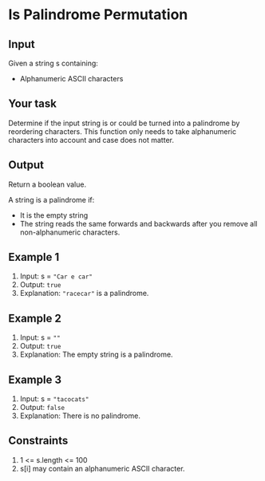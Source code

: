 # Is Palindrome Permutation

## Input

Given a string s containing:

- Alphanumeric ASCII characters

## Your task

Determine if the input string is or could be turned into a palindrome by reordering characters. This function only needs to take alphanumeric characters into account and case does not matter.

## Output

Return a boolean value.

A string is a palindrome if:

- It is the empty string
- The string reads the same forwards and backwards after you remove all non-alphanumeric characters.

## Example 1

1. Input: s = `"Car e car"`
2. Output: `true`
3. Explanation: `"racecar"` is a palindrome.

## Example 2

1. Input: s = `""`
2. Output: `true`
3. Explanation: The empty string is a palindrome.

## Example 3

1. Input: s = `"tacocats"`
2. Output: `false`
3. Explanation: There is no palindrome.

## Constraints

1. 1 <= s.length <= 100
2. s[i] may contain an alphanumeric ASCII character.

